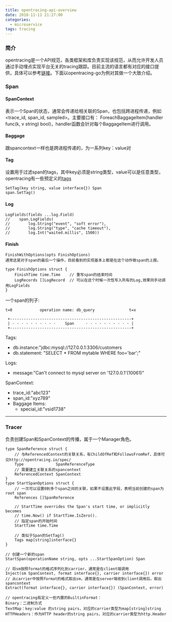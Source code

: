 ```yaml
---
title: opentracing-api-overview
date: 2018-11-11 21:27:00
categories:
  - microservice
tags: tracing
---
```

### 简介
opentracing是一个API规范，各类框架和库负责实现该规范，从而允许开发人员通过手动埋点实现平台无关的tracing跟踪。目前主流的语言都有对应的接口提供，具体可以参考[链接](https://opentracing.io/docs/supported-languages)。下面以opentracing-go为例对其做一个大致介绍。

### Span
#### SpanContext
表示一个Span的状态，通常会传递给相关联的Span，也包括跨进程传递，例如<trace_id, span_id, sampled>。主要接口有：
ForeachBaggageItem(handler func(k, v string) bool)，handler函数会针对每个BaggageItem进行调用。

#### Baggage
跟spancontext一样也是跨进程传递的，为一系列key：value对

#### Tag
设置用于过滤span的tags，其中key必须是string类型，value可以是任意类型，opentracing有一些预定义的[tags](https://github.com/opentracing/specification/blob/master/semantic_conventions.md)
```
SetTag(key string, value interface{}) Span
span.SetTag()
```

#### Log

```
LogFields(fields ...log.Field)
//    span.LogFields(
//        log.String("event", "soft error"),
//        log.String("type", "cache timeout"),
//        log.Int("waited.millis", 1500))
```

#### Finish

```
FinishWithOptions(opts FinishOptions)
通常这是对于span的最后一个操作，目前看到的实现基本上都是在这个动作做span的上报。

type FinishOptions struct {
    FinishTime time.Time    // 重写span的结束时间
    LogRecords []LogRecord  // 可以在这个时候一次性写入所有的Log,效果同手动调用LogFields
}
```



一个span的列子:

    t=0            operation name: db_query               t=x 

     +-----------------------------------------------------+
     | · · · · · · · · · ·    Span     · · · · · · · · · · |
     +-----------------------------------------------------+

Tags:
- db.instance:"jdbc:mysql://127.0.0.1:3306/customers
- db.statement: "SELECT * FROM mytable WHERE foo='bar';"

Logs:
- message:"Can't connect to mysql server on '127.0.0.1'(10061)"

SpanContext:
- trace_id:"abc123"
- span_id:"xyz789"
- Baggage Items:
  - special_id:"vsid1738"

---

### Tracer
负责创建Span和SpanContext的传播，属于一个Manager角色。


```
type SpanReference struct {
    // 与ReferencedContext的关联关系，有ChildOfRef和FollowsFromRef，具体可见http://opentracing.io/spec/
	Type              SpanReferenceType 
	// 需要建立关联关系的spancontext
	ReferencedContext SpanContext
}
type StartSpanOptions struct {
	// 一次可以设置0到多个span之间的关联，如果不设置此字段，表明当前创建的span为root span
	References []SpanReference  

	// StartTime overrides the Span's start time, or implicitly becomes
	// time.Now() if StartTime.IsZero().
	// 指定span的开始时间
	StartTime time.Time

    // 类似于Span的SetTag()
	Tags map[string]interface{}
}

// 创建一个新的span
StartSpan(operationName string, opts ...StartSpanOption) Span

// 将sm按照format的格式序列化到carrier，通常是在client端调用
Inject(sm SpanContext, format interface{}, carrier interface{}) error
// 从carrier中按照format的格式取出sm，通常是在server端收到client调用后，取出spancontext
Extract(format interface{}, carrier interface{}) (SpanContext, error)

// opentracing有定义一些内置的BuiltinFormat：
Binary：二进制方式
TextMap：key:value 的string pairs，对应的carrier类型为map[string]string
HTTPHeaders：作为HTTP header的string pairs，对应的carrier类型为http.Header
```

